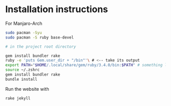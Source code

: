 # Installation instructions

For Manjaro-Arch

```bash
sudo pacman -Syu
sudo pacman -S ruby base-devel

# in the project root directory

gem install bundler rake
ruby -e 'puts Gem.user_dir + "/bin"'\ # <-- take its output
export PATH="$HOME/.local/share/gem/ruby/3.4.0/bin:$PATH" # something like this
source ~/.zshrc
gem install bundler rake
bundle install
```

Run the website with
```
rake jekyll
```
